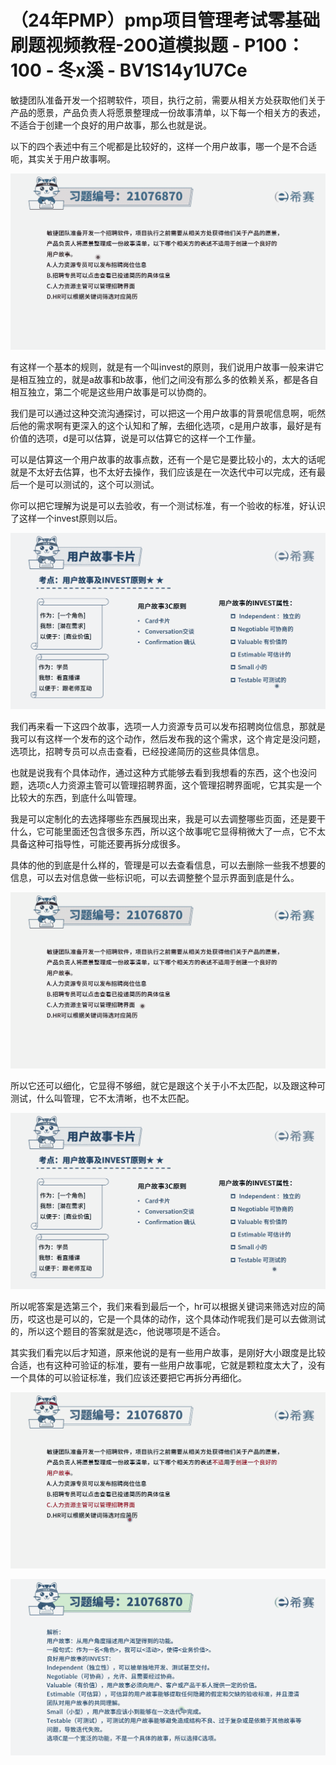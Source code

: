 # （24年PMP）pmp项目管理考试零基础刷题视频教程-200道模拟题 - P100：100 - 冬x溪 - BV1S14y1U7Ce

敏捷团队准备开发一个招聘软件，项目，执行之前，需要从相关方处获取他们关于产品的愿景，产品负责人将愿景整理成一份故事清单，以下每一个相关方的表述，不适合于创建一个良好的用户故事，那么也就是说。

以下的四个表述中有三个呢都是比较好的，这样一个用户故事，哪一个是不合适呃，其实关于用户故事啊。

![](img/318c3d887c593ea8a5d17107a99c54e0_1.png)

有这样一个基本的规则，就是有一个叫invest的原则，我们说用户故事一般来讲它是相互独立的，就是a故事和b故事，他们之间没有那么多的依赖关系，都是各自相互独立，第二个呢是这些用户故事是可以协商的。

我们是可以通过这种交流沟通探讨，可以把这一个用户故事的背景呢信息啊，呃然后他的需求啊有更深入的这个认知和了解，去细化选项，c是用户故事，最好是有价值的选项，d是可以估算，说是可以估算它的这样一个工作量。

可以是估算这一个用户故事的故事点数，还有一个是它是要比较小的，太大的话呢就是不太好去估算，也不太好去操作，我们应该是在一次迭代中可以完成，还有最后一个是可以测试的，这个可以测试。

你可以把它理解为说是可以去验收，有一个测试标准，有一个验收的标准，好认识了这样一个invest原则以后。



![](img/318c3d887c593ea8a5d17107a99c54e0_3.png)

我们再来看一下这四个故事，选项一人力资源专员可以发布招聘岗位信息，那就是我可以有这样一个发布的这个动作，然后发布我的这个需求，这个肯定是没问题，选项比，招聘专员可以点击查看，已经投递简历的这些具体信息。

也就是说我有个具体动作，通过这种方式能够去看到我想看的东西，这个也没问题，选项c人力资源主管可以管理招聘界面，这个管理招聘界面呢，它其实是一个比较大的东西，到底什么叫管理。

我是可以定制化的去选择哪些东西展现出来，我是可以去调整哪些页面，还是要干什么，它可能里面还包含很多东西，所以这个故事呢它显得稍微大了一点，它不太具备这种可指导性，可能还要再拆分成很多。

具体的他的到底是什么样的，管理是可以去查看信息，可以去删除一些我不想要的信息，可以去对信息做一些标识呃，可以去调整整个显示界面到底是什么。



![](img/318c3d887c593ea8a5d17107a99c54e0_5.png)

所以它还可以细化，它显得不够细，就它是跟这个关于小不太匹配，以及跟这种可测试，什么叫管理，它不太清晰，也不太匹配。



![](img/318c3d887c593ea8a5d17107a99c54e0_7.png)

所以呢答案是选第三个，我们来看到最后一个，hr可以根据关键词来筛选对应的简历，哎这也是可以的，它是一个具体的动作，这个具体动作呢我们是可以去做测试的，所以这个题目的答案就是选c，他说哪项是不适合。

其实我们看完以后才知道，原来他说的是有一些用户故事，是刚好大小跟度是比较合适，也有这种可验证的标准，要有一些用户故事呢，它就是颗粒度太大了，没有一个具体的可以验证标准，我们应该还要把它再拆分再细化。



![](img/318c3d887c593ea8a5d17107a99c54e0_9.png)

![](img/318c3d887c593ea8a5d17107a99c54e0_10.png)